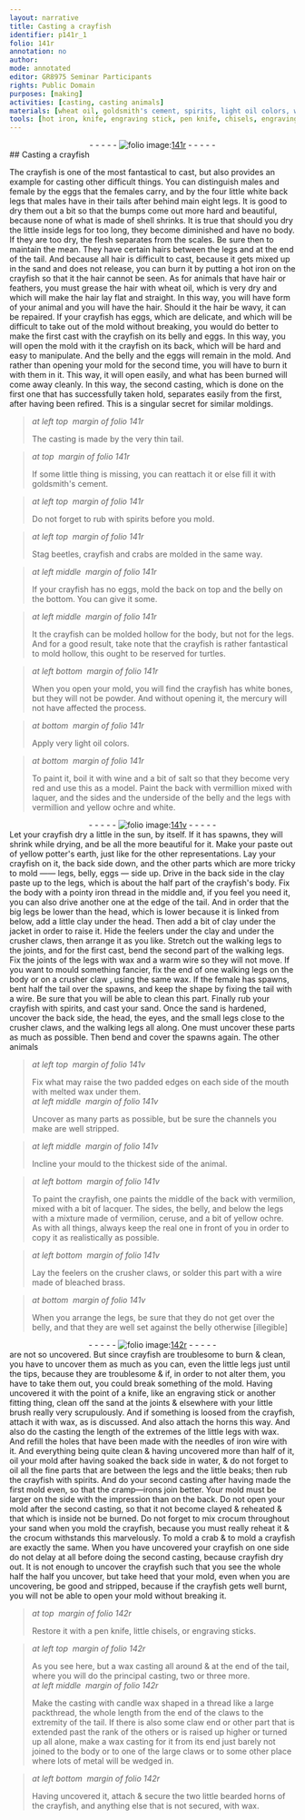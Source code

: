 ```yaml
---
layout: narrative
title: Casting a crayfish
identifier: p141r_1
folio: 141r
annotation: no
author:
mode: annotated
editor: GR8975 Seminar Participants
rights: Public Domain
purposes: [making]
activities: [casting, casting animals]
materials: [wheat oil, goldsmith's cement, spirits, light oil colors, wine, salt, laquer, potter's earth, clay, iron thread, jacket, wax, wire, sand, lacquer, ceruse, iron wire, oil, crocum, candle wax]
tools: [hot iron, knife, engraving stick, pen knife, chisels, engraving sticks]
---
```


 <div class="folio" align="center">- - - - - <a href="http://gallica.bnf.fr/ark:/12148/btv1b10500001g/f287.image" target="_blank"><img src="https://cu-mkp.github.io/GR8975-edition/assets/photo-icon.png" alt="folio image: " style="display:inline-block; margin-bottom:-3px;"/>141r</a> - - - - - </div> 
## Casting a crayfish

  <span class="activity"></span> <span class="activity"></span> 
 The <span class="animal">crayfish</span> is one of the most fantastical to cast, but also provides an example for casting other difficult things. You can distinguish males and female by the eggs that the females carry, and by the four little white back legs that males have in their tails after behind main eight legs. It is good to dry them out a bit so that the bumps come out more hard and beautiful, because none of what is made of shell shrinks. It is true that should you dry the little inside legs for too long, they become diminished and have no body. If they are too dry, the flesh separates from the scales. Be sure then to maintain the mean. They have certain hairs between the legs and at the end of the tail. And because all hair is difficult to cast, because it gets mixed up in the sand and does not release, you can burn it by putting a <span class="tool">hot iron</span> on the <span class="animal">crayfish</span> so that it the hair cannot be seen. As for animals that have hair or feathers, you must grease the hair with <span class="material">wheat oil</span>, which is very dry and which will make the hair lay flat and straight. In this way, you will have form of your animal and you will have the hair. Should it the hair be wavy, it can be repaired. If your crayfish has eggs, which are delicate, and which will be difficult to take out of the mold without breaking, you would do better to make the first cast with the crayfish on its belly and eggs. In this way, you will open the mold with it the <span class="animal">crayfish</span> on its back, which will be hard and easy to manipulate. And the belly and the eggs will remain in the mold. And rather than opening your mold for the second time, you will have to burn it with them in it. This way, it will open easily, and what has been burned will come away cleanly. In this way, the second casting, which is done on the first one that has successfully taken hold, separates easily from the first, after having been refired. This is a singular secret for similar moldings. 
 
> *at left top  margin of folio 141r*
> 
>  The casting is made by the very thin tail. 
 
> *at top  margin of folio 141r*
> 
>  If some little thing is missing, you can reattach it or else fill it with <span class="material">goldsmith's cement</span>. 
 
> *at left top  margin of folio 141r*
> 
>  Do not forget to rub with <span class="material">spirits</span> before you mold. 
 
> *at left top  margin of folio 141r*
> 
>   <span class="animal">Stag beetles</span>, <span class="animal">crayfish</span> and <span class="animal">crabs</span> are molded in the same way.  
 
> *at left middle  margin of folio 141r*
> 
>  If your <span class="animal">crayfish</span> has no eggs, mold the back on top and the belly on the bottom. You can give it some. 
 
> *at left middle  margin of folio 141r*
> 
>  It the <span class="animal">crayfish</span> can be molded hollow for the body, but not for the legs. And for a good result, take note that the <span class="animal">crayfish</span> is rather fantastical to mold hollow, this ought to be reserved for <span class="animal">turtles</span>. 
 
> *at left bottom  margin of folio 141r*
> 
>  When you open your mold, you will find the <span class="animal">crayfish</span> has white bones, but they will not be powder. And without opening it, the mercury will not have affected the process. 
 
> *at bottom  margin of folio 141r*
> 
>  Apply very <span class="material">light oil colors</span>. 
 
> *at bottom  margin of folio 141r*
> 
>  To paint it, boil it with <span class="material">wine</span> and a bit of <span class="material">salt</span> so that they become very red and use this as a model. Paint the back with <span class="color">vermillion</span> mixed with <span class="material">laquer</span>, and the sides and the underside of the belly and the legs with <span class="color">vermillion</span> and <span class="color">yellow ochre</span> and <span class="color">white</span>. 
 <div class="folio" align="center">- - - - - <a href="http://gallica.bnf.fr/ark:/12148/btv1b10500001g/f288.image" target="_blank"><img src="https://cu-mkp.github.io/GR8975-edition/assets/photo-icon.png" alt="folio image: " style="display:inline-block; margin-bottom:-3px;"/>141v</a> - - - - - </div> 
 Let your crayfish dry a little in the sun, by itself. If it has spawns, they will shrink while drying, and be all the more beautiful for it. Make your paste out of yellow <span class="material">potter's earth</span>, just like for the other representations. Lay your <span class="animal">crayfish</span> on it, the back side down, and the other parts which are more tricky to mold —— legs, belly, eggs — side up. Drive in the back side in the <span class="material">clay</span> paste up to the legs, which is about the half part of the crayfish's body. Fix the body with a pointy <span class="material">iron thread</span> in the middle and, if you feel you need it, you can also drive another one at the edge of the tail. And in order that the big legs be lower than the head, which is lower because it is linked from below, add a little <span class="material">clay</span> under the head. Then add a bit of <span class="material">clay</span> under the <span class="material">jacket</span> in order to raise it. Hide the feelers under the clay and under the crusher claws, then arrange it as you like. Stretch out the walking legs to the joints, and for the first cast, bend the second part of the walking legs. Fix the joints of the legs with <span class="material">wax</span> and a warm <span class="material">wire</span> so they will not move. If you want to mould something fancier, fix the end of one walking legs on the body or on a crusher claw , using the same <span class="material">wax</span>. If the female has spawns, bent half the tail over the spawns, and keep the shape by fixing the tail with a <span class="material">wire</span>. Be sure that you will be able to clean this part. Finally rub your <span class="animal">crayfish</span> with <span class="material">spirits</span>, and cast your <span class="material">sand</span>. Once the sand is hardened, uncover the back side, the head, the eyes, and the small legs close to the crusher claws, and the walking legs all along. One must uncover these parts as much as possible. Then bend and cover the spawns again. The other animals 
 
> *at left top  margin of folio 141v*
> 
>  Fix what may raise the two padded edges on each side of the mouth with melted <span class="material">wax</span> under them. 
 <span class="figure"></span>  
> *at left middle  margin of folio 141v*
> 
>  Uncover as many parts as possible, but be sure the channels you make are well stripped. 
 
> *at left middle  margin of folio 141v*
> 
>  Incline your mould to the thickest side of the animal. 
 
> *at left bottom  margin of folio 141v*
> 
>  To paint the <span class="animal">crayfish</span>, one paints the middle of the back with <span class="color">vermilion</span>, mixed with a bit of <span class="material">lacquer</span>. The sides, the belly, and below the legs with a mixture made of <span class="color">vermilion</span>, <span class="material">ceruse</span>, and a bit of <span class="color">yellow ochre</span>. As with all things, always keep the real one in front of you in order to copy it as realistically as possible. 
 
> *at left bottom  margin of folio 141v*
> 
>  Lay the feelers on the crusher claws, or solder this part with a wire made of bleached brass. 
 
> *at bottom  margin of folio 141v*
> 
>  When you arrange the legs, be sure that they do not get over the belly, and that they are well set against the belly otherwise [illegible] 
 <div class="folio" align="center">- - - - - <a href="http://gallica.bnf.fr/ark:/12148/btv1b10500001g/f289.image" target="_blank"><img src="https://cu-mkp.github.io/GR8975-edition/assets/photo-icon.png" alt="folio image: " style="display:inline-block; margin-bottom:-3px;"/>142r</a> - - - - - </div> 
 are not so uncovered. But since <span class="animal">crayfish</span> are troublesome to burn & clean, you have to uncover them as much as you can, even the little legs just until the tips, because they are troublesome & if, in order to not alter them, you have to take them out, you could break something of the mold. Having uncovered it with the point of a <span class="tool">knife</span>, like an <span class="tool">engraving stick</span> or another fitting thing, clean off the <span class="material">sand</span> at the joints & elsewhere with your little brush really very scrupulously. And if something is loosed from the <span class="animal">crayfish</span>, attach it with <span class="material">wax</span>, as is discussed. And also attach the horns this way. And also do the casting the length of the extremes of the little legs with <span class="material">wax</span>. And refill the holes that have been made with the needles of <span class="material">iron wire</span> with it. And everything being quite clean & having uncovered more than half of it, <span class="material">oil</span> your mold after having soaked the back side in water, & do not forget to <span class="material">oil</span> all the fine parts that are between the legs and the little beaks; then rub the <span class="animal">crayfish</span> with <span class="material">spirits</span>. And do your second casting after having made the first mold even, so that the cramp—irons join better. Your mold must be larger on the side with the impression than on the back. Do not open your mold after the second casting, so that it not become clayed & reheated & that which is inside not be burned. Do not forget to mix <span class="material">crocum</span> throughout your sand when you mold the <span class="animal">crayfish</span>, because you must really reheat it & the <span class="material">crocum</span> withstands this marvelously. To mold a <span class="animal">crab</span> & to mold a <span class="animal">crayfish</span> are exactly the same. When you have uncovered your <span class="animal">crayfish</span> on one side do not delay at all before doing the second casting, because <span class="animal">crayfish</span> dry out. It is not enough to uncover the <span class="animal">crayfish</span> such that you see the whole half the half you uncover, but take heed that your mold, even when you are uncovering, be good and stripped, because if the <span class="animal">crayfish</span> gets well burnt, you will not be able to open your mold without breaking it. 
 
> *at top  margin of folio 142r*
> 
>  Restore it with a <span class="tool">pen knife</span>, little <span class="tool">chisels</span>, or <span class="tool">engraving sticks</span>. 
 
> *at left top  margin of folio 142r*
> 
>  As you see here, but a wax casting all around & at the end of the tail, where you will do the principal casting, two or three more. 
 <span class="figure"></span>  
> *at left middle  margin of folio 142r*
> 
>  Make the casting with <span class="material">candle wax</span> shaped in a thread like a large packthread, the whole length from the end of the claws to the extremity of the tail. If there is also some claw end or other part that is extended past the rank of the others or is raised up higher or turned up all alone, make a wax casting for it from its end just barely not joined to the body or to one of the large claws or to some other place where lots of metal will be wedged in. 
 
> *at left bottom  margin of folio 142r*
> 
>  Having uncovered it, attach & secure the two little bearded horns of the crayfish, and anything else that is not secured, with wax. 
 